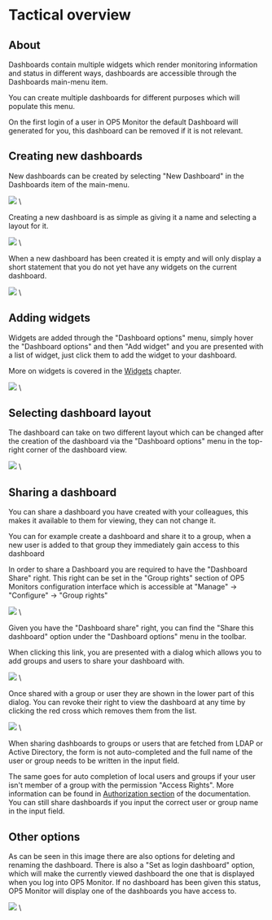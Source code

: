 # Tactical overview

## About

Dashboards contain multiple widgets which render monitoring information and status in different ways, dashboards are accessible through the Dashboards main-menu item.

You can create multiple dashboards for different purposes which will populate this menu.

On the first login of a user in OP5 Monitor the default Dashboard will generated for you, this dashboard can be removed if it is not relevant.

## Creating new dashboards

New dashboards can be created by selecting "New Dashboard" in the Dashboards item of the main-menu.

![](images/16482310/18481516.png) \


Creating a new dashboard is as simple as giving it a name and selecting a layout for it.

![](images/16482310/18481518.png) \


When a new dashboard has been created it is empty and will only display a short statement that you do not yet have any widgets on the current dashboard.

![](images/16482310/18481513.png) \


## Adding widgets

Widgets are added through the "Dashboard options" menu, simply hover the "Dashboard options" and then "Add widget" and you are presented with a list of widget, just click them to add the widget to your dashboard.

More on widgets is covered in the [Widgets](Widgets) chapter.

![](images/16482310/18481522.png) \


## Selecting dashboard layout

The dashboard can take on two different layout which can be changed after the creation of the dashboard via the "Dashboard options" menu in the top-right corner of the dashboard view.

![](images/16482310/18481517.png) \


## Sharing a dashboard

You can share a dashboard you have created with your colleagues, this makes it available to them for viewing, they can not change it.

You can for example create a dashboard and share it to a group, when a new user is added to that group they immediately gain access to this dashboard

In order to share a Dashboard you are required to have the "Dashboard Share" right. This right can be set in the "Group rights" section of OP5 Monitors configuration interface which is accessible at "Manage" -\> "Configure" -\> "Group rights"

![](images/16482310/18481519.png) \


Given you have the "Dashboard share" right, you can find the "Share this dashboard" option under the "Dashboard options" menu in the toolbar.

When clicking this link, you are presented with a dialog which allows you to add groups and users to share your dashboard with.

![](images/16482310/18481520.png) \


Once shared with a group or user they are shown in the lower part of this dialog. You can revoke their right to view the dashboard at any time by clicking the red cross which removes them from the list.

![](images/16482310/18481521.png) \


When sharing dashboards to groups or users that are fetched from LDAP or Active Directory, the form is not auto-completed and the full name of the user or group needs to be written in the input field.

The same goes for auto completion of local users and groups if your user isn't member of a group with the permission "Access Rights". More information can be found in [Authorization section](Authorization_16482400.html#Authorization-Authorizationpoints) of the documentation. You can still share dashboards if you input the correct user or group name in the input field.

## Other options

As can be seen in this image there are also options for deleting and renaming the dashboard. There is also a "Set as login dashboard" option, which will make the currently viewed dashboard the one that is displayed when you log into OP5 Monitor. If no dashboard has been given this status, OP5 Monitor will display one of the dashboards you have access to.

![](images/16482310/18481517.png) \


